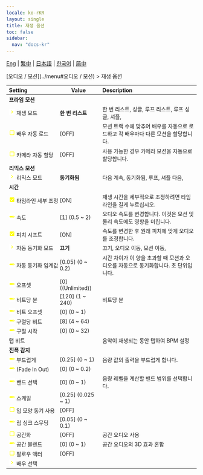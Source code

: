 ```yaml
---
locale: ko-rKR
layout: single
title: 재생 옵션
toc: false
sidebar:
  nav: "docs-kr"
---
```

[Eng](/dancexr/menu/2025.4/motion/motion_loader) | [繁中](/tw/dancexr/menu/2025.4/motion/motion_loader) | [日本語](/jp/dancexr/menu/2025.4/motion/motion_loader) | [한국어](/kr/dancexr/menu/2025.4/motion/motion_loader) | [简中](/zh/dancexr/menu/2025.4/motion/motion_loader)

[오디오 / 모션](../menu#오디오 / 모션) > 재생 옵션



| Setting | Value | Description |
| :--- | --- | :--- |
|<nobr> <b>프라임 모션</b></nobr>|| 
|<nobr><img src="/images/icon/ic_chevron.png" alt="chevron icon"/> 재생 모드</nobr>| **한 번 리스트** | 한 번 리스트, 싱글, 루프 리스트, 루프 싱글, 셔플,  |
|<nobr><img src="/images/icon/ic_check_off.png" alt="check off icon"/> 배우 자동 로드</nobr>| [OFF] | 모션 트랙 수에 맞추어 배우를 자동으로 로드하고 각 배우마다 다른 모션을 할당합니다.
|<nobr><img src="/images/icon/ic_check_off.png" alt="check off icon"/> 카메라 자동 할당</nobr>| [OFF] | 사용 가능한 경우 카메라 모션을 자동으로 할당합니다.
|<nobr> <b>리믹스 모션</b></nobr>|| 
|<nobr><img src="/images/icon/ic_chevron.png" alt="chevron icon"/> 리믹스 모드</nobr>| **동기화됨** | 다음 계속, 동기화됨, 루프, 셔플 다음,  |
|<nobr> <b>시간</b></nobr>|| 
|<nobr><img src="/images/icon/ic_check_on.png" alt="check on icon"/> 타임라인 세부 조정</nobr>| [ON] | 재생 시간을 세부적으로 조정하려면 타임라인을 길게 누르십시오.
|<nobr><img src="/images/icon/ic_slider.png" alt="slider icon"/> 속도</nobr>| [1] (0.5 ~ 2) | 오디오 속도를 변경합니다. 이것은 모션 및 물리 속도에도 영향을 미칩니다.
|<nobr><img src="/images/icon/ic_check_on.png" alt="check on icon"/> 피치 시프트</nobr>| [ON] | 속도를 변경한 후 원래 피치에 맞게 오디오를 조정합니다.
|<nobr><img src="/images/icon/ic_chevron.png" alt="chevron icon"/> 자동 동기화 모드</nobr>| **끄기** | 끄기, 오디오 이동, 모션 이동,  |
|<nobr><img src="/images/icon/ic_slider.png" alt="slider icon"/> 자동 동기화 임계값</nobr>| [0.05] (0 ~ 0.2) | 시간 차이가 이 양을 초과할 때 모션과 오디오를 자동으로 동기화합니다. 초 단위입니다.
|<nobr><img src="/images/icon/ic_slider.png" alt="slider icon"/> 오프셋</nobr>| [0] ((Unlimited)) | 
|<nobr><img src="/images/icon/ic_slider.png" alt="slider icon"/> 비트당 분</nobr>| [120] (1 ~ 240) | 비트당 분
|<nobr><img src="/images/icon/ic_slider.png" alt="slider icon"/> 비트 오프셋</nobr>| [0] (0 ~ 1) | 
|<nobr><img src="/images/icon/ic_slider.png" alt="slider icon"/> 구절당 비트</nobr>| [8] (4 ~ 64) | 
|<nobr><img src="/images/icon/ic_slider.png" alt="slider icon"/> 구절 시작</nobr>| [0] (0 ~ 32) | 
|<nobr> 탭 비트</nobr>|| 음악이 재생되는 동안 탭하여 BPM 설정
|<nobr> <b>진폭 감지</b></nobr>|| 
|<nobr><img src="/images/icon/ic_slider.png" alt="slider icon"/> 부드럽게</nobr>| [0.25] (0 ~ 1) | 음량 값의 출력을 부드럽게 합니다.
|<nobr><img src="/images/icon/ic_slider.png" alt="slider icon"/> (Fade In Out)</nobr>| [0] (0 ~ 0.2) | 
|<nobr><img src="/images/icon/ic_slider.png" alt="slider icon"/> 밴드 선택</nobr>| [0] (0 ~ 1) | 음량 레벨을 계산할 밴드 범위를 선택합니다.
|<nobr><img src="/images/icon/ic_slider.png" alt="slider icon"/> 스케일</nobr>| [0.25] (0.025 ~ 1) | 
|<nobr><img src="/images/icon/ic_check_off.png" alt="check off icon"/> 입 모양 동기 사용</nobr>| [OFF] | 
|<nobr><img src="/images/icon/ic_slider.png" alt="slider icon"/> 립 싱크 스무딩</nobr>| [0.05] (0 ~ 0.1) | 
|<nobr><img src="/images/icon/ic_check_off.png" alt="check off icon"/> 공간화</nobr>| [OFF] | 공간 오디오 사용
|<nobr><img src="/images/icon/ic_slider.png" alt="slider icon"/> 공간 블렌드</nobr>| [0] (0 ~ 1) | 공간 오디오의 3D 효과 혼합
|<nobr><img src="/images/icon/ic_check_off.png" alt="check off icon"/> 팔로우 액터</nobr>| [OFF] | 
|<nobr><img src="/images/icon/ic_chevron.png" alt="chevron icon"/> 배우 선택</nobr>|  |  |
